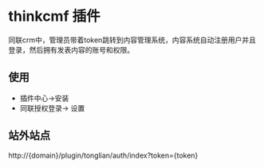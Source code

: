 # thinkcmf 插件

同联crm中，管理员带着token跳转到内容管理系统，内容系统自动注册用户并且登录，然后拥有发表内容的账号和权限。

## 使用
* 插件中心->安装
* 同联授权登录-> 设置


## 站外站点
http://{domain}/plugin/tonglian/auth/index?token={token}
